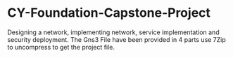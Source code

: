 # CY-Foundation-Capstone-Project
 Designing a network, implementing network, service implementation and security deployment.
The Gns3 File have been provided in 4 parts use 7Zip to uncompress to get the project file.
